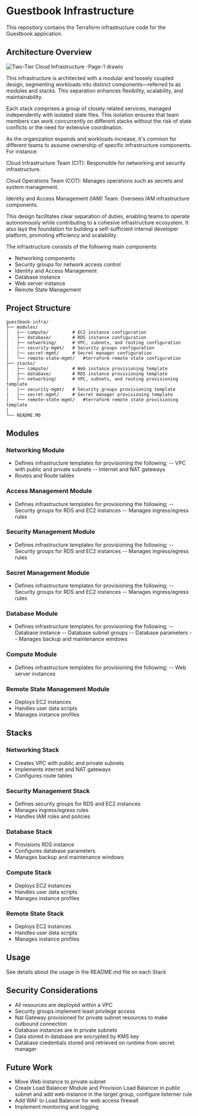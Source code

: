 # Guestbook Infrastructure

This repository contains the Terraform infrastructure code for the Guestbook application.

## Architecture Overview

![Two-Tier Cloud Infrastructure -Page-1 drawio](https://github.com/user-attachments/assets/d92a2657-c4d7-4ab7-865a-d84066956dfb)

This infrastructure is architected with a modular and loosely coupled design, segmenting workloads into distinct components—referred to as modules and stacks. This separation enhances flexibility, scalability, and maintainability.​

Each stack comprises a group of closely related services, managed independently with isolated state files. This isolation ensures that team members can work concurrently on different stacks without the risk of state conflicts or the need for extensive coordination.​

As the organization expands and workloads increase, it's common for different teams to assume ownership of specific infrastructure components. For instance:​

Cloud Infrastructure Team (CIT): Responsible for networking and security infrastructure.

Cloud Operations Team (COT): Manages operations such as secrets and system management.

Identity and Access Management (IAM) Team: Oversees IAM infrastructure components.​

This design facilitates clear separation of duties, enabling teams to operate autonomously while contributing to a cohesive infrastructure ecosystem. It also lays the foundation for building a self-sufficient internal developer platform, promoting efficiency and scalability.

The infrastructure consists of the following main components:

- Networking components
- Security groups for network access control
- Identity and Access Management
- Database instance
- Web server instance
- Remote State Management

## Project Structure

```
guestbook-infra/
├── modules/
│   ├── compute/         # EC2 instance configuration
│   ├── database/        # RDS instance configuration
│   ├── networking/      # VPC, subnets, and routing configuration
│   |── security-mgmt/   # Security groups configuration
|   |── secret-mgmt/     # Secret manager configuration
│   └── remote-state-mgmt/   #terraform remote state configuration
├── stacks/
│   ├── compute/         # Web instance provisioning template
│   ├── database/        # RDS instance provisioning template
│   ├── networking/      # VPC, subnets, and routing provisioning template
│   |── security-mgmt/   # Security groups provisioning template
|   |── secret-mgmt/     # Secret manager provisioning template
│   └── remote-state-mgmt/   #terraform remote state provisioning template
|
└── README.MD
```

## Modules

### Networking Module

- Defines infrastructure templates for provisioning the following;
-- VPC with public and private subnets
-- Internet and NAT gateways
- Routes and Route tables

### Access Management Module

- Defines infrastructure templates for provisioning the following;
-- Security groups for RDS and EC2 instances
-- Manages ingress/egress rules

### Security Management Module

- Defines infrastructure templates for provisioning the following;
-- Security groups for RDS and EC2 instances
-- Manages ingress/egress rules

### Secret Management Module

- Defines infrastructure templates for provisioning the following;
-- Security groups for RDS and EC2 instances
-- Manages ingress/egress rules

### Database Module

- Defines infrastructure templates for provisioning the following;
-- Database instance
-- Database subnet groups
-- Database parameters
-- Manages backup and maintenance windows

### Compute Module

- Defines infrastructure templates for provisioning the following;
-- Web server instances

### Remote State Management Module

- Deploys EC2 instances
- Handles user data scripts
- Manages instance profiles

## Stacks

### Networking Stack

- Creates VPC with public and private subnets
- Implements internet and NAT gateways
- Configures route tables

### Security Management Stack

- Defines security groups for RDS and EC2 instances
- Manages ingress/egress rules
- Handles IAM roles and policies

### Database Stack

- Provisions RDS instance
- Configures database parameters
- Manages backup and maintenance windows

### Compute Stack

- Deploys EC2 instances
- Handles user data scripts
- Manages instance profiles

### Remote State Stack

- Deploys EC2 instances
- Handles user data scripts
- Manages instance profiles

## Usage

See details about the usage in the README.md file on each Stack

## Security Considerations

- All resources are deployed within a VPC
- Security groups implement least privilege access
- Nat Gateway provisioned for private subnet resources to make outbound connection
- Database instances are in private subnets
- Data stored in database are encrypted by KMS key
- Database credentials stored and retrieved on runtime from secret manager

## Future Work

- Move Web instance to private subnet
- Create Load Balancer Module and Provision Load Balancer in public subnet and add web instance in the target group, configure listerner rule
- Add WAF to Load Balancer for web access firewall
- Implement monitoring and logging
